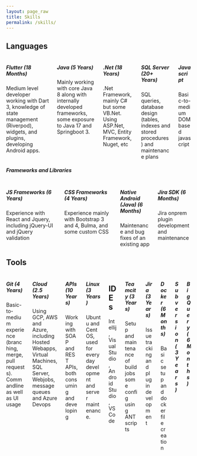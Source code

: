 ```yaml
---
layout: page_raw
title: Skills
permalink: /skills/
---
```


  <section class="section">
    <div class="container">
      <a class="heading-anchor" name="skills"></a>      
      <h2 class="title is-5">Languages</h2>
      <div class="columns is-multiline">
        <div class="column is-one-quarter">
          <div class="notification is-info is-light">
            <h5 class="title is-5">Flutter (18 Months)</h5>
            <div class="block">    
              Medium level developer working with Dart 3, knowledge of state management (Riverpod), widgets, and plugins, developing Android apps.
            </div>
          </div>
        </div>
        <div class="column is-one-quarter">
          <div class="notification is-info is-light">
            <h5 class="title is-5">Java (5 Years)</h5>
            <div class="block">    
              Mainly working with core Java 8 along with internally developed frameworks, some exposure to Java 17 and Springboot 3.
            </div>
          </div>
        </div>
        <div class="column is-one-quarter">
          <div class="notification is-info is-light">
            <h5 class="title is-5">.Net (18 Years)</h5>
            <div class="block">    
              .Net Framework, mainly C# but some VB.Net.  Using ASP.Net, MVC, Entity Framework, Nuget, etc     
            </div>
          </div>
        </div>
        <div class="column is-one-quarter">
          <div class="notification is-info is-light">
            <h5 class="title is-5">SQL Server (20+ Years)</h5>
            <div class="block">    
              SQL queries, database design (tables, indexes and stored procedures) and maintenance plans
            </div>
          </div>
        </div>
        <div class="column is-one-quarter">
          <div class="notification is-info is-light">
            <h5 class="title is-5">Javascript</h5>
            <div class="block">    
              Basic-to-medium DOM based javascript
            </div>
          </div>
        </div>
      </div>
      <h5 class="title is-5">Frameworks and Libraries</h5>
      <div class="columns is-multiline">
        <div class="column is-one-quarter">
          <div class="notification is-info is-light">
            <h5 class="title is-5">JS Frameworks (6 Years)</h5>
            <div class="block">    
              Experience with React and Jquery, including jQuery-UI and jQuery validation
            </div>
          </div>
        </div>      
        <div class="column is-one-quarter">
          <div class="notification is-info is-light">
            <h5 class="title is-5">CSS Frameworks (4 Years)</h5>
            <div class="block">                  
              Experience mainly with Bootstrap 3 and 4, Bulma, and some custom CSS
            </div>
          </div>
        </div>
        <div class="column is-one-quarter">
          <div class="notification is-info is-light">
            <h5 class="title is-5">Native Android (Java) (6 Months)</h5>
            <div class="block">    
              Maintenance and bug fixes of an existing app
            </div>
          </div>
        </div> 
        <div class="column is-one-quarter">
          <div class="notification is-info is-light">
            <h5 class="title is-5">Jira SDK (6 Months)</h5>
            <div class="block">    
              Jira onprem plugin development and maintenance
            </div>
          </div>
        </div>
      </div>
      <h2 class="title is-5">Tools</h2>
      <div class="columns is-multiline">
        <div class="column is-one-quarter">
          <div class="notification is-info is-light">
            <h5 class="title is-5">Git (4 Years)</h5>
            <div class="block">    
              Basic-to-medium experience (branching, merge, pull requests).  Commandline as well as UI usage
            </div>
          </div>
        </div>
        <div class="column is-one-quarter">
          <div class="notification is-info is-light">
            <h5 class="title is-5">Cloud (2.5 Years)</h5>
            <div class="block">    
              Using GCP, AWS and Azure, including Hosted Webapps, Virtual Machines, SQL Server, Webjobs, message queues and Azure Devops
            </div>
          </div>
        </div>        
        <div class="column is-one-quarter">
          <div class="notification is-info is-light">
            <h5 class="title is-5">APIs (10 Years)</h5>
            <div class="block">    
              Working with SOAP and REST APIs, both consuming and developing
            </div>
          </div>
        </div>
        <div class="column is-one-quarter">
          <div class="notification is-info is-light">
            <h5 class="title is-5">Linux (3 Years)</h5>
            <div class="block">    
              Ubuntu and CentOS, used for every day development and server maintenance.
            </div>
          </div>
        </div>        
        <div class="column is-one-quarter">
          <div class="notification is-info is-light">
            <h2 class="title is-5">IDEs</h2>
            <div class="block">    
              Intellij, Visual Studio, Android Studio, VS Code
            </div>
          </div>
        </div>
        <div class="column is-one-quarter">
          <div class="notification is-info is-light">
            <h5 class="title is-5">Teamcity (3 Years)</h5>
            <div class="block">    
              Setup and maintenance of build jobs some config using ANT scripts
            </div>
          </div>
        </div>
        <div class="column is-one-quarter">
          <div class="notification is-info is-light">
            <h5 class="title is-5">Jira (3 Years)</h5>
            <div class="block">    
              Issue tracking and plugin development
            </div>            
          </div>
        </div>
        <div class="column is-one-quarter">
          <div class="notification is-info is-light">
            <h5 class="title is-5">Docker (6 Months)</h5>
            <div class="block">    
              Basic setup and dockerfile creation
            </div>              
          </div>
        </div>        
        <div class="column is-one-quarter">
          <div class="notification is-info is-light">
            <h5 class="title is-5">Subversion (3 Years)</h5>
          </div>
        </div>        
        <div class="column is-one-quarter">
          <div class="notification is-info is-light">
            <h5 class="title is-5">BigQuery (6 Months)</h5>
          </div>
        </div>
      </div>
    </div>
  </section>
